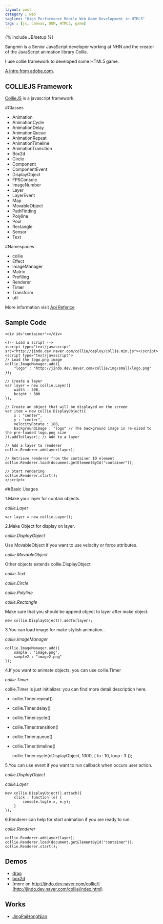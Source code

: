 ```yaml
---
layout: post
category : web
tagline: "High Performance Mobile Web Game Development in HTML5"
tags : [js, canvas, DOM, HTML5, game]
---
```

{% include JB/setup %}

Sangmin is a Senior JavaScript developer working at NHN and the creator of the JavaScript animation library Collie.

I use collie framework to developed some HTML5 game.

[A intro from adobe.com](http://www.adobe.com/cn/devnet/html5/articles/introducing-collie.html).

## COLLIEJS Framework

[CollieJS](http://jindo.dev.naver.com/collie/index.html) is a javascript framework.

#Classes

*  Animation
*  AnimationCycle
*  AnimationDelay
*  AnimationQueue
*  AnimationRepeat
*  AnimationTimeline
*  AnimationTransition
*  Box2d
*  Circle
*  Component
*  ComponentEvent
*  DisplayObject
*  FPSConsole
*  ImageNumber
*  Layer
*  LayerEvent
*  Map
*  MovableObject
*  PathFinding
*  Polyline
*  Pool
*  Rectangle
*  Sensor
*  Text

#Namespaces

*  collie
*  Effect
*  ImageManager
*  Matrix
*  Profiling
*  Renderer
*  Timer
*  Transform
*  util

More information visit [Api Refence](http://jindo.dev.naver.com/collie/doc/index.html?l=en)

## Sample Code

    <div id="container"></div>

    <!-- Load a script -->
    <script type="text/javascript" src="http://jindo.dev.naver.com/collie/deploy/collie.min.js"></script>
    <script type="text/javascript">
    // Load the logo.png image
    collie.ImageManager.add({
        "logo" : "http://jindo.dev.naver.com/collie/img/small/logo.png"
    });

    // Create a layer
    var layer = new collie.Layer({
        width : 300,
        height : 300
    });

    // Create an object that will be displayed on the screen
    var item = new collie.DisplayObject({
        x : "center",
        y : "center",
        velocityRotate : 180,
        backgroundImage : "logo" // The background image is re-sized to the pre-loaded logo.png size
    }).addTo(layer); // Add to a layer

    // Add a layer to renderer
    collie.Renderer.addLayer(layer);

    // Retrieve renderer from the container ID element
    collie.Renderer.load(document.getElementById("container"));

    // Start rendering
    collie.Renderer.start();
    </script>


<div id="container"></div>

<!-- Load a script -->
<script type="text/javascript" src="http://jindo.dev.naver.com/collie/deploy/collie.min.js"></script>
<script type="text/javascript">
// Load the logo.png image
collie.ImageManager.add({
    "logo" : "images/collie.png"
});

// Create a layer
var layer = new collie.Layer({
    width : 300,
    height : 300
});

// Create an object that will be displayed on the screen
var item = new collie.DisplayObject({
    x : "center",
    y : "center",
    velocityRotate : 180,
    backgroundImage : "logo" // The background image is re-sized to the pre-loaded logo.png size
}).addTo(layer); // Add to a layer

// Add a layer to renderer
collie.Renderer.addLayer(layer);

// Retrieve renderer from the container ID element
collie.Renderer.load(document.getElementById("container"));

// Start rendering
collie.Renderer.start();
</script>

##Basic Usages

1.Make your layer for contain objects.

*collie.Layer*

    var layer = new collie.Layer();

2.Make Object for display on layer.

*collie.DisplayObject*

Use MovableObject if you want to use velocity or force attributes.

*collie.MovableObject*

Other objects extends collie.DisplayObject

*collie.Text*

*collie.Circle*

*collie.Polyline*

*collie.Rectangle*

Make sure that you should be append object to layer after make object.

    new collie.DisplayObject().addTo(layer);

3.You can load image for make stylish animation..

*collie.ImageManager*

    collie.ImageManager.add({
    	sample : "image.png",
    	sample2 : "image2.png"
    });

4.If you want to animate objects, you can use collie.Timer

*collie.Timer*

collie.Timer is just initializer. you can find more detail description here.

*  collie.Timer.repeat()
*  collie.Timer.delay()
*  collie.Timer.cycle()
*  collie.Timer.transition()
*  collie.Timer.queue()
*  collie.Timer.timeline()

    collie.Timer.cycle(oDisplayObject, 1000, {
    	to : 10,
    	loop : 3
    });

5.You can use event if you want to run callback when occurs user action.

*collie.DisplayObject*

*collie.Layer*

    new collie.DisplayObject().attach({
    	click : function (e) {
    		console.log(e.x, e.y);
    	}
    });

6.Renderer can help for start animation if you are ready to run.

*collie.Renderer*

    collie.Renderer.addLayer(layer);
    collie.Renderer.load(document.getElementById("container"));
    collie.Renderer.start();

## Demos

  *  [drag](http://jindo.dev.naver.com/collie/demo/drag/)
  *  [box2d](http://jindo.dev.naver.com/collie/demo/box2d/)
  *  [more on http://jindo.dev.naver.com/collie/](http://jindo.dev.naver.com/collie/index.html)

## Works

  *  [JingPaiHongNian](http://mgtv.sinaapp.com/jphn/)
